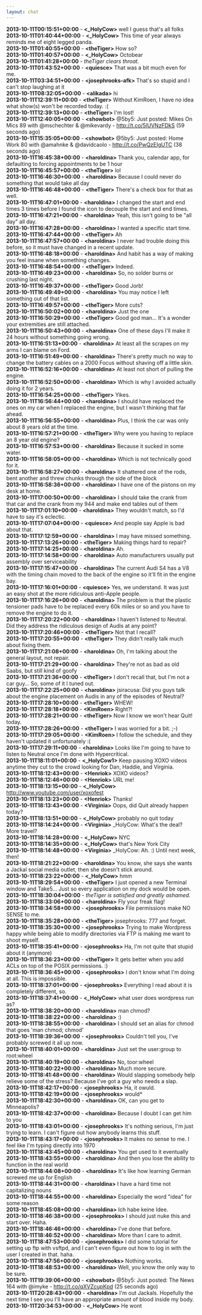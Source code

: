 ```yaml
---
layout: chat
---
```

**2013-10-11T00:15:51+00:00** - **&lt;_HolyCow&gt;** well I guess that's all folks  
**2013-10-11T01:40:44+00:00** - **&lt;_HolyCow&gt;** This time of year always reminds me of eight legged panda.  
**2013-10-11T01:40:55+00:00** - **&lt;theTiger&gt;** How so?  
**2013-10-11T01:40:57+00:00** - **&lt;_HolyCow&gt;** Octobear  
**2013-10-11T01:41:28+00:00** - *theTiger clears throat.*  
**2013-10-11T01:43:52+00:00** - **&lt;quiesce&gt;** That was a bit much even for me.  
**2013-10-11T03:34:51+00:00** - **&lt;josephrooks-afk&gt;** That's so stupid and I can't stop laughing at it  
**2013-10-11T08:32:05+00:00** - **&lt;alikada&gt;** hi  
**2013-10-11T12:39:11+00:00** - **&lt;theTiger&gt;** Without KimRoen, I have no idea what show(s) won't be recorded today. :(  
**2013-10-11T12:39:13+00:00** - **&lt;theTiger&gt;** I'm lost!  
**2013-10-11T12:40:05+00:00** - **&lt;showbot&gt;** @5by5: Just posted: Mikes On Mics 89 with @mschechter &amp; @mikevardy - http://t.co/5lUVNzFDkS (59 seconds ago)  
**2013-10-11T15:35:05+00:00** - **&lt;showbot&gt;** @5by5: Just posted: Home Work 80 with @amahnke &amp; @davidcaolo - http://t.co/PwQzEIgUTC (38 seconds ago)  
**2013-10-11T16:45:38+00:00** - **&lt;haroldina&gt;** Thank you, calendar app, for defaulting to forcing appointments to be 1 hour  
**2013-10-11T16:45:57+00:00** - **&lt;theTiger&gt;** lol  
**2013-10-11T16:46:30+00:00** - **&lt;haroldina&gt;** Because I could never do something that would take all day  
**2013-10-11T16:46:48+00:00** - **&lt;theTiger&gt;** There's a check box for that as well.  
**2013-10-11T16:47:01+00:00** - **&lt;haroldina&gt;** I changed the start and end times 3 times before I found the icon to decouple the start and end times.  
**2013-10-11T16:47:21+00:00** - **&lt;haroldina&gt;** Yeah, this isn't going to be "all day" all day.  
**2013-10-11T16:47:28+00:00** - **&lt;haroldina&gt;** I wanted a specific start time.  
**2013-10-11T16:47:44+00:00** - **&lt;theTiger&gt;** Ah  
**2013-10-11T16:47:57+00:00** - **&lt;haroldina&gt;** I never had trouble doing this before, so it must have changed in a recent update.  
**2013-10-11T16:48:18+00:00** - **&lt;haroldina&gt;** And habit has a way of making you feel insane when something changes.  
**2013-10-11T16:48:54+00:00** - **&lt;theTiger&gt;** Indeed.  
**2013-10-11T16:49:23+00:00** - **&lt;haroldina&gt;** So, no solder burns or crushing last night.  
**2013-10-11T16:49:37+00:00** - **&lt;theTiger&gt;** Good Jorb!  
**2013-10-11T16:49:49+00:00** - **&lt;haroldina&gt;** You may notice I left something out of that list.  
**2013-10-11T16:49:57+00:00** - **&lt;theTiger&gt;** More cuts?  
**2013-10-11T16:50:02+00:00** - **&lt;haroldina&gt;** Just the one  
**2013-10-11T16:50:29+00:00** - **&lt;theTiger&gt;** Good god man… It's a wonder your extremities are still attached.  
**2013-10-11T16:50:43+00:00** - **&lt;haroldina&gt;** One of these days I'll make it 24 hours without something going wrong.  
**2013-10-11T16:51:13+00:00** - **&lt;haroldina&gt;** At least all the scrapes on my arms I can blame on Ford.  
**2013-10-11T16:51:49+00:00** - **&lt;haroldina&gt;** There's pretty much no way to change the battery cables on a 2000 Focus without shaving off a little skin.  
**2013-10-11T16:52:16+00:00** - **&lt;haroldina&gt;** At least not short of pulling the engine.  
**2013-10-11T16:52:50+00:00** - **&lt;haroldina&gt;** Which is why I avoided actually doing it for 2 years.  
**2013-10-11T16:54:25+00:00** - **&lt;theTiger&gt;** Yikes.  
**2013-10-11T16:56:44+00:00** - **&lt;haroldina&gt;** I should have replaced the ones on my car when I replaced the engine, but I wasn't thinking that far ahead.  
**2013-10-11T16:56:55+00:00** - **&lt;haroldina&gt;** Plus, I think the car was only about 8 years old at the time.  
**2013-10-11T16:57:21+00:00** - **&lt;theTiger&gt;** Why were you having to replace an 8 year old engine?  
**2013-10-11T16:57:53+00:00** - **&lt;haroldina&gt;** Because it sucked in some water.  
**2013-10-11T16:58:05+00:00** - **&lt;haroldina&gt;** Which is not technically good for it.  
**2013-10-11T16:58:27+00:00** - **&lt;haroldina&gt;** It shattered one of the rods, bent another and threw chunks through the side of the block  
**2013-10-11T16:58:36+00:00** - **&lt;haroldina&gt;** I have one of the pistons on my desk at home.  
**2013-10-11T17:00:50+00:00** - **&lt;haroldina&gt;** I should take the crank from that car and the crank from my 944 and make end tables out of them  
**2013-10-11T17:01:10+00:00** - **&lt;haroldina&gt;** They wouldn't match, so I'd have to say it's eclectic.  
**2013-10-11T17:07:04+00:00** - **&lt;quiesce&gt;** And people say Apple is bad about that.  
**2013-10-11T17:12:59+00:00** - **&lt;haroldina&gt;** I may have missed something.  
**2013-10-11T17:13:26+00:00** - **&lt;theTiger&gt;** Making things hard to repair?  
**2013-10-11T17:14:25+00:00** - **&lt;haroldina&gt;** Ah.  
**2013-10-11T17:14:58+00:00** - **&lt;haroldina&gt;** Auto manufacturers usually put assembly over serviceability  
**2013-10-11T17:15:47+00:00** - **&lt;haroldina&gt;** The current Audi S4 has a V8 with the timing chain moved to the back of the engine so it'll fit in the engine bay.  
**2013-10-11T17:16:01+00:00** - **&lt;quiesce&gt;** Yes, we understand. It was just an easy shot at the more ridiculous anti-Apple people.  
**2013-10-11T17:16:26+00:00** - **&lt;haroldina&gt;** The problem is that the plastic tensioner pads have to be replaced every 60k miles or so and you have to remove the engine to do it.  
**2013-10-11T17:20:22+00:00** - **&lt;haroldina&gt;** I haven't listened to Neutral. Did they address the ridiculous design of Audis at any point?  
**2013-10-11T17:20:46+00:00** - **&lt;theTiger&gt;** Not that I recall?  
**2013-10-11T17:20:55+00:00** - **&lt;theTiger&gt;** They didn't really talk much about fixing them.  
**2013-10-11T17:21:08+00:00** - **&lt;haroldina&gt;** Oh, I'm talking about the general layout, not repair.  
**2013-10-11T17:21:29+00:00** - **&lt;haroldina&gt;** They're not as bad as old Saabs, but still kind of goofy  
**2013-10-11T17:21:36+00:00** - **&lt;theTiger&gt;** I don't recall that, but I'm not a car guy… So, some of it I tuned out.  
**2013-10-11T17:22:25+00:00** - **&lt;haroldina&gt;** jsiracusa: Did you guys talk about the engine placement on Audis in any of the episodes of Neutral?  
**2013-10-11T17:28:10+00:00** - **&lt;theTiger&gt;** WHEW!  
**2013-10-11T17:28:18+00:00** - **&lt;KimRoen&gt;** Right?!  
**2013-10-11T17:28:21+00:00** - **&lt;theTiger&gt;** Now I know we won't hear Quit! today.  
**2013-10-11T17:28:26+00:00** - **&lt;theTiger&gt;** I was worried for a bit. ;-)  
**2013-10-11T17:29:05+00:00** - **&lt;KimRoen&gt;** I follow the schedule, and they haven't updated it unfortunately :(  
**2013-10-11T17:29:11+00:00** - **&lt;haroldina&gt;** Looks like I'm going to have to listen to Neutral once I'm done with Hypercritical.  
**2013-10-11T18:11:01+00:00** - **&lt;_HolyCow1&gt;** Keep pausing XOXO videos anytime they cut to the crowd looking for Dan, Haddie, and Virginia.  
**2013-10-11T18:12:43+00:00** - **&lt;Henriok&gt;** XOXO videos?  
**2013-10-11T18:12:46+00:00** - **&lt;Henriok&gt;** URL me!  
**2013-10-11T18:13:15+00:00** - **&lt;_HolyCow&gt;** http://www.youtube.com/user/xoxofest  
**2013-10-11T18:13:23+00:00** - **&lt;Henriok&gt;** Thanks!  
**2013-10-11T18:13:43+00:00** - **&lt;Virginia&gt;** Oops, did Quit already happen today?  
**2013-10-11T18:13:51+00:00** - **&lt;_HolyCow&gt;** probably no quit today  
**2013-10-11T18:14:24+00:00** - **&lt;Virginia&gt;** _HolyCow: What's the deal? More travel?  
**2013-10-11T18:14:28+00:00** - **&lt;_HolyCow&gt;** NYC  
**2013-10-11T18:14:35+00:00** - **&lt;_HolyCow&gt;** that's New York City  
**2013-10-11T18:14:48+00:00** - **&lt;Virginia&gt;** _HolyCow: Ah. :) Until next week, then!  
**2013-10-11T18:21:22+00:00** - **&lt;haroldina&gt;** You know, she says she wants a Jackal social media outlet, then she doesn't stick around.  
**2013-10-11T18:23:22+00:00** - **&lt;_HolyCow&gt;** hmm  
**2013-10-11T18:29:54+00:00** - **&lt;theTiger&gt;** I just opened a new Terminal window and Take5… Just so every application on my dock would be open.  
**2013-10-11T18:30:04+00:00** - *theTiger is satisfied and greatly ashamed.*  
**2013-10-11T18:33:06+00:00** - **&lt;haroldina&gt;** Fly your freak flag!  
**2013-10-11T18:34:58+00:00** - **&lt;josephrooks&gt;** File permissions make NO SENSE to me.  
**2013-10-11T18:35:28+00:00** - **&lt;theTiger&gt;** josephrooks: 777 and forget.  
**2013-10-11T18:35:30+00:00** - **&lt;josephrooks&gt;** Trying to make Wordpress happy while being able to modify directories via FTP is making me want to shoot myself.  
**2013-10-11T18:35:41+00:00** - **&lt;josephrooks&gt;** Ha, I'm not quite that stupid about it (anymore)  
**2013-10-11T18:36:23+00:00** - **&lt;theTiger&gt;** It gets better when you add ACLs on top of the POSIX permissions. :)  
**2013-10-11T18:36:45+00:00** - **&lt;josephrooks&gt;** I don't know what I'm doing at all. This is impossible.  
**2013-10-11T18:37:01+00:00** - **&lt;josephrooks&gt;** Everything I read about it is completely different, so.  
**2013-10-11T18:37:41+00:00** - **&lt;_HolyCow&gt;** what user does wordpress run as?  
**2013-10-11T18:38:20+00:00** - **&lt;haroldina&gt;** man chmod?  
**2013-10-11T18:38:22+00:00** - **&lt;haroldina&gt;** :)  
**2013-10-11T18:38:55+00:00** - **&lt;haroldina&gt;** I should set an alias for chmod that goes 'man chmod; chmod'  
**2013-10-11T18:39:36+00:00** - **&lt;josephrooks&gt;** Couldn't tell you, I've probably screwed it all up now.  
**2013-10-11T18:40:01+00:00** - **&lt;haroldina&gt;** Just set the user:group to root:wheel  
**2013-10-11T18:40:19+00:00** - **&lt;haroldina&gt;** No, toor:wheel  
**2013-10-11T18:40:22+00:00** - **&lt;haroldina&gt;** Much more secure.  
**2013-10-11T18:41:48+00:00** - **&lt;haroldina&gt;** Would slapping somebody help relieve some of the stress? Because I've got a guy who needs a slap.  
**2013-10-11T18:42:17+00:00** - **&lt;josephrooks&gt;** Ha, it owuld.  
**2013-10-11T18:42:19+00:00** - **&lt;josephrooks&gt;** would*  
**2013-10-11T18:42:30+00:00** - **&lt;haroldina&gt;** OK, can you get to Minneapolis?  
**2013-10-11T18:42:37+00:00** - **&lt;haroldina&gt;** Because I doubt I can get him to you  
**2013-10-11T18:43:01+00:00** - **&lt;josephrooks&gt;** It's nothing serious, I'm just trying to learn. I can't figure out how anybody learns this stuff.  
**2013-10-11T18:43:17+00:00** - **&lt;josephrooks&gt;** It makes no sense to me. I feel like I'm typing directly into 1970  
**2013-10-11T18:43:45+00:00** - **&lt;haroldina&gt;** You get used to it eventually  
**2013-10-11T18:43:55+00:00** - **&lt;haroldina&gt;** And then you lose the ability to function in the real world  
**2013-10-11T18:44:08+00:00** - **&lt;haroldina&gt;** It's like how learning German screwed me up for English  
**2013-10-11T18:44:31+00:00** - **&lt;haroldina&gt;** I have a hard time not capitalizing nouns  
**2013-10-11T18:44:55+00:00** - **&lt;haroldina&gt;** Especially the word "idea" for some reason  
**2013-10-11T18:45:08+00:00** - **&lt;haroldina&gt;** Ich habe keine Idee.  
**2013-10-11T18:46:38+00:00** - **&lt;josephrooks&gt;** I should just nuke this and start over. Haha.  
**2013-10-11T18:46:46+00:00** - **&lt;haroldina&gt;** I've done that before.  
**2013-10-11T18:46:52+00:00** - **&lt;haroldina&gt;** More than I care to admit.  
**2013-10-11T18:47:53+00:00** - **&lt;josephrooks&gt;** I did some tutorial for setting up ftp with vsftpd, and I can't even figure out how to log in with the user I created in that. haha.  
**2013-10-11T18:47:56+00:00** - **&lt;josephrooks&gt;** Nothing works.  
**2013-10-11T18:48:53+00:00** - **&lt;haroldina&gt;** Well, you know the only way to be sure.  
**2013-10-11T19:39:06+00:00** - **&lt;showbot&gt;** @5by5: Just posted: The News 164 with @imyke - http://t.co/qXVZcupKpd (25 seconds ago)  
**2013-10-11T20:28:43+00:00** - **&lt;haroldina&gt;** I'm out Jackals. Hopefully the next time I see you I'll have an appropriate amount of blood inside my body.  
**2013-10-11T20:34:53+00:00** - **&lt;_HolyCow&gt;** He wont  
